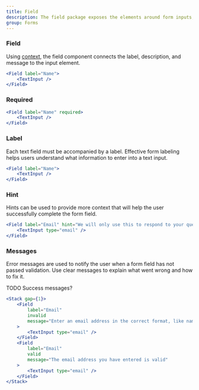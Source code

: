 ```yaml
---
title: Field
description: The field package exposes the elements around form inputs, and an API to compose them.
group: Forms
---
```


### Field

Using [context](https://reactjs.org/docs/context.html), the field component connects the label, description, and message to the input element.

```jsx live
<Field label="Name">
	<TextInput />
</Field>
```

### Required

```jsx live
<Field label="Name" required>
	<TextInput />
</Field>
```

### Label

Each text field must be accompanied by a label. Effective form labeling helps users understand what information to enter into a text input.

```jsx live
<Field label="Name">
	<TextInput />
</Field>
```

### Hint

Hints can be used to provide more context that will help the user successfully complete the form field.

```jsx live
<Field label="Email" hint="We will only use this to respond to your question">
	<TextInput type="email" />
</Field>
```

### Messages

Error messages are used to notify the user when a form field has not passed validation. Use clear messages to explain what went wrong and how to fix it.

TODO Success messages?

```jsx live
<Stack gap={1}>
	<Field
		label="Email"
		invalid
		message="Enter an email address in the correct format, like name@example.com"
	>
		<TextInput type="email" />
	</Field>
	<Field
		label="Email"
		valid
		message="The email address you have entered is valid"
	>
		<TextInput type="email" />
	</Field>
</Stack>
```
